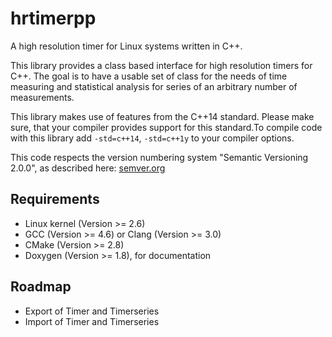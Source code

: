 # hrtimerpp
A high resolution timer for Linux systems written in C++.

This library provides a class based interface for high resolution timers for C++. The goal is to have a usable set of class for the needs of time measuring and statistical analysis for series of an arbitrary number of measurements.

This library makes use of features from the C++14 standard. Please make sure, that your compiler provides support for this standard.To compile code with this library add <code>-std=c++14</code>, <code>-std=c++1y</code> to your  compiler options.

This code respects the version numbering system "Semantic Versioning 2.0.0", as described here: [semver.org](http://semver.org/)

## Requirements
* Linux kernel (Version >= 2.6)
* GCC (Version >= 4.6) or Clang (Version >= 3.0)
* CMake (Version >= 2.8)
* Doxygen (Version >= 1.8), for documentation

## Roadmap
* Export of Timer and Timerseries
* Import of Timer and Timerseries
